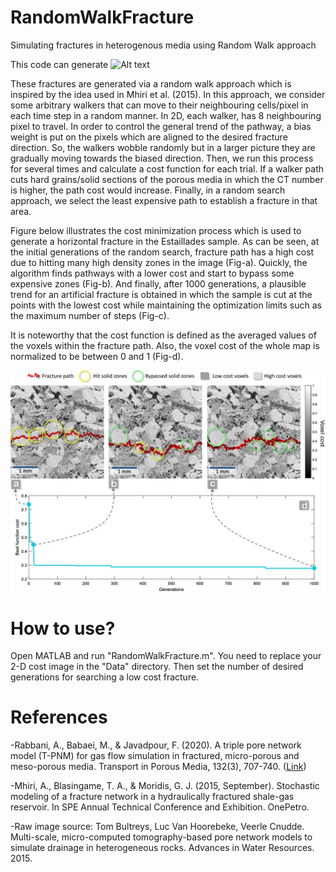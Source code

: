 # RandomWalkFracture
Simulating fractures in heterogenous media using Random Walk approach

This code can generate 
![Alt text](https://github.com/ArashRabbani/RandomWalkFracture/blob/main/Final.gif)


These fractures are generated via a random walk approach which is inspired by the idea used in Mhiri et al. (2015). In this approach, we consider some arbitrary walkers that can move to their neighbouring cells/pixel in each time step in a random manner. In 2D, each walker, has 8 neighbouring pixel to travel. In order to control the general trend of the pathway, a bias weight is put on the pixels which are aligned to the desired fracture direction. So, the walkers wobble randomly but in a larger picture they are gradually moving towards the biased direction. Then, we run this process for several times and calculate a cost function for each trial. If a walker path cuts hard grains/solid sections of the porous media in which the CT number is higher, the path cost would increase. Finally, in a random search approach, we select the least expensive path to establish a fracture in that area.

Figure below illustrates the cost minimization process which is used to generate a horizontal fracture in the Estaillades sample. As can be seen, at the initial generations of the random search, fracture path has a high cost due to hitting many high density zones in the image (Fig-a). Quickly, the algorithm finds pathways with a lower cost and start to bypass some expensive zones (Fig-b). And finally, after 1000 generations, a plausible trend for an artificial fracture is obtained in which the sample is cut at the points with the lowest cost while maintaining the optimization limits such as the maximum number of steps (Fig-c).

It is noteworthy that the cost function is defined as the averaged values of the voxels within the fracture path. Also, the voxel cost of the whole map is normalized to be between 0 and 1 (Fig-d). 

![Alt text](https://github.com/ArashRabbani/RandomWalkFracture/blob/main/im.jpg)

# How to use?
Open MATLAB and run "RandomWalkFracture.m". You need to replace your 2-D cost image in the "Data" directory. Then set the number of desired generations for searching a low cost fracture. 
# References
-Rabbani, A., Babaei, M., & Javadpour, F. (2020). A triple pore network model (T-PNM) for gas flow simulation in fractured, micro-porous and meso-porous media. Transport in Porous Media, 132(3), 707-740.
([Link](https://link.springer.com/article/10.1007/s11242-020-01409-w))

-Mhiri, A., Blasingame, T. A., & Moridis, G. J. (2015, September). Stochastic modeling of a fracture network in a hydraulically fractured shale-gas reservoir. In SPE Annual Technical Conference and Exhibition. OnePetro.

-Raw image source: Tom Bultreys, Luc Van Hoorebeke, Veerle Cnudde. Multi-scale, micro-computed tomography-based pore network models to simulate drainage in heterogeneous rocks. Advances in Water Resources. 2015.

